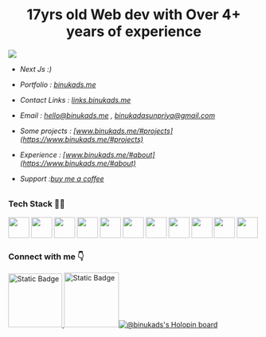 <h1 style="text-align: center;">17yrs old Web dev with Over 4+ years of experience</h1>






<h6>
  
 ![](https://komarev.com/ghpvc/?username=your-github-BinukaDs&color=329325&tytle=flat-square)

- Next Js :)

- Portfolio : [binukads.me](https://www.binukads.me)

- Contact Links : [links.binukads.me](https://links.binukads.me)

- Email : [hello@binukads.me](mailto:hello@binukads.me) , [binukadasunpriya@gmail.com](mailto:binukadasunpriya@gmail.com)
	
- Some projects : [www.binukads.me/#projects](https://www.binukads.me/#projects)
	
- Experience : [www.binukads.me/#about](https://www.binukads.me/#about)

- Support :[buy me a coffee](https://www.buymeacoffee.com/BinukaDs)
  



	
</h5>
<h3>Tech Stack 👨‍💻</h3>

<div>

<img src="https://cdn.worldvectorlogo.com/logos/typescript.svg" width ="42px" />	
<img src="https://upload.wikimedia.org/wikipedia/commons/thumb/6/6a/JavaScript-logo.png/768px-JavaScript-logo.png" width ="42px"/>
<img src="https://upload.wikimedia.org/wikipedia/commons/thumb/a/a7/React-icon.svg/1200px-React-icon.svg.png" width ="42px"/>
<img src="https://cdn.worldvectorlogo.com/logos/next-js.svg" width ="42px"/>
<img src="https://cdn-icons-png.flaticon.com/512/5968/5968267.png" width="42px"/>
<img src="https://i0.wp.com/gledevelopment.com/wp-content/uploads/2016/03/css-logo.png?fit=500%2C500&ssl=1" width ="42px"/> 
<img src="https://static-00.iconduck.com/assets.00/node-js-icon-454x512-nztofx17.png" width ="42px"/>
<img src="https://cdn.iconscout.com/icon/free/png-256/free-mongodb-3521676-2945120.png" width ="42px"/>
<img src="https://seekvectors.com/files/download/ffe6fba930dfc0755e5c21537be68530.png" width ="42px"/>
<img src="https://www.cdnlogo.com/logos/m/78/mysql.svg" width="42px" />
<img src="https://cdn4.iconfinder.com/data/icons/logos-brands-in-colors/3000/figma-logo-512.png" width="42px" />



</div>

<h3>Connect with me 👇</h3>
<a href="https://www.linkedin.com/in/binukasenadheera/" target="_blank"/><img alt="Static Badge" src="https://img.shields.io/badge/LinkedIn-%230A66C2?style=for-the-badge&logo=linkedin&logoColor=%23fff&logoSize=36&labelColor=%230A66C2&color=%230A66C2" width="108px" />
<a href="https://www.instagram.com/its.binuka/" target="_blank"/><img alt="Static Badge" src="https://img.shields.io/badge/Instagram-%23E4405F?style=for-the-badge&logo=instagram&logoColor=%23fff&logoSize=36&labelColor=%23E4405F&color=%23E4405F"  width="110px />

[![@binukads's Holopin board](https://holopin.me/binukads)](https://holopin.io/@binukads)


  




  
